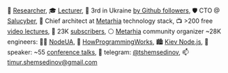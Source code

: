 🔭 [Researcher](https://linkedin.com/in/shemsedinov),
🎓 [Lecturer](https://github.com/HowProgrammingWorks/Index),
👷 3rd in Ukraine [by Github followers](https://github.com/search?q=location%3Aukraine),
🛡️ CTO @ [Salucyber](http://metarhia.com/),
📐 Chief architect at [Metarhia](https://github.com/metarhia) technology stack,
📺 >200 free [video lectures](https://www.youtube.com/TimurShemsedinov),
🔔 23K [subscribers](https://www.youtube.com/TimurShemsedinov),
⚪ [Metarhia](https://github.com/metarhia) community organizer ~28K engineers:
👨‍💻 [NodeUA](https://www.meetup.com/NodeUA/),
🌱 [HowProgrammingWorks](https://www.meetup.com/HowProgrammingWorks/),
🏙️ [Kiev Node.js](http://www.meetup.com/KievNodeJS/),
📢 speaker: ~55 [conference talks](https://github.com/HowProgrammingWorks/Index/blob/master/Courses/Talks.md),
💬 telegram: [@tshemsedinov](https://telegram.me/tshemsedinov),
📫 [timur.shemsedinov@gmail.com](mailto:timur.shemsedinov@gmail.com)
